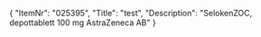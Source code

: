 {
  "ItemNr": "025395",
  "Title": "test",
  "Description": "SelokenZOC, depottablett 100 mg AstraZeneca AB"
}